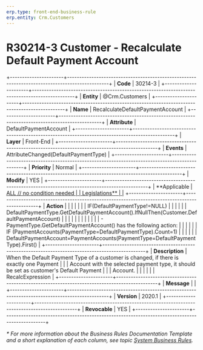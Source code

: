 ```yaml
---
erp.type: front-end-business-rule
erp.entity: Crm.Customers
---
```


# R30214-3 Customer - Recalculate Default Payment Account
+----------------------+-----------------------------------------------------------------------------------------------+
| **Code**             | 30214-3                                                                                       |
+----------------------+-----------------------------------------------------------------------------------------------+
| **Entity**           | @Crm.Customers                                                                                |
+----------------------+-----------------------------------------------------------------------------------------------+
| **Name**             | RecalculateDefaultPaymentAccount                                                              |
+----------------------+-----------------------------------------------------------------------------------------------+
| **Attribute**        | DefaultPaymentAccount                                                                         |
+----------------------+-----------------------------------------------------------------------------------------------+
| **Layer**            | Front-End                                                                                     |
+----------------------+-----------------------------------------------------------------------------------------------+
| **Events**           | AttributeChanged(DefaultPaymentType)                                                          |
+----------------------+-----------------------------------------------------------------------------------------------+
| **Priority**         | Normal                                                                                        |
+----------------------+-----------------------------------------------------------------------------------------------+
| **Modify**           | YES                                                                                           |
+----------------------+-----------------------------------------------------------------------------------------------+
| **Applicable         | [ALL // no condition needed                                                                   |
| Legislations**       | ](xref:applicable-legislations)                                                               |
+----------------------+-----------------------------------------------------------------------------------------------+
| **Action**           |                                                                                               |
|                      |                                                                                               |
|                      | IF(DefaultPaymentType!=NULL)                                                                  |
|                      |                                                                                               |
|                      | DefaultPaymentType.GetDefaultPaymentAccount().IfNullThen(Customer.DefaultPaymentAccount)      |
|                      |                                                                                               |
|                      |                                                                                               |
|                      |                                                                                               |
|                      | -   PaymentType.GetDefaultPaymentAccount() has the following action:                          |
|                      |                                                                                               |
|                      | IF (PaymentAccounts(PaymentType=DefaultPaymentType).Count=1)                                  |
|                      |                                                                                               |
|                      | DefaultPaymentAccount=PaymentAccounts(PaymentType=DefaultPaymentType).First()                 |
+----------------------+-----------------------------------------------------------------------------------------------+
| **Description**      | When the Default Payment Type of a customer is changed, if there is exactly one Payment       |
|                      | Account with the selected payment type, it should be set as customer\'s Default Payment       |
|                      | Account.                                                                                      |
|                      |                                                                                               |
|                      | RecalcExpression                                                                              |
+----------------------+-----------------------------------------------------------------------------------------------+
| **Message**          |                                                                                               |
+----------------------+-----------------------------------------------------------------------------------------------+
| **Version**          | 2020.1                                                                                        |
+----------------------+-----------------------------------------------------------------------------------------------+
| **Revocable**        | YES                                                                                           |
+----------------------+-----------------------------------------------------------------------------------------------+

*\* For more information about the Business Rules Documentation Template and a short explanation of each column, see
topic [System Business Rules](../templates/template-description-system-business-rules.md).*
